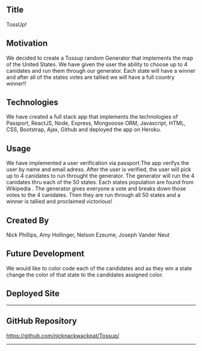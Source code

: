 ## Title

TossUp!

## Motivation

We decided to create a Tossup random Generator that implements the map of the United States. We have given the user the ability to choose up to 4 canidates and run them through our generator. Each state will have a winner and after all of the states votes are tallied we will have a full country winner!!

## Technologies

We have created a full stack app that implements the technologies of Passport, ReactJS, Node, Express, Mongooose ORM, Javascript, HTML, CSS, Bootstrap, Ajax, Github and deployed the app on Heroku.

## Usage

We have implemented a user verification via passport.The app verifys the user by name and email adress. After the user is verified, the user will pick up to 4 canidates to run throught the generator. The generator will run the 4 canidates thru each of the 50 states. Each states population are found from Wikipedia . The generator gives everyone a vote and breaks down those votes to the 4 canidates. Then they are run through all 50 states and a winner is tallied and proclaimed victorious!

## Created By

Nick Phillips, Amy Hollinger, Nelson Ezeume, Joseph Vander Neut

## Future Development

We would like to color code each of the candidates and as they win a state change the color of that state to the candidates assigned color.

## Deployed Site

---

## GitHub Repository

https://github.com/nicknackwackpat/Tossup/

---
